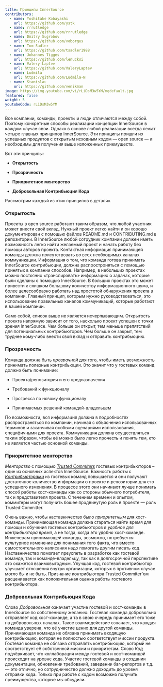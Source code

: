 ```yaml
---
title: Принципы InnerSource
contributors:
  - name: Yoshitake Kobayashi
    url: https://github.com/ystk
  - name: rrrutledge
    url: https://github.com/rrrutledge
  - name: Dmitry Sugrobov
    url: https://github.com/voborgus
  - name: Tom Sadler
    url: https://github.com/tsadler1988
  - name: Johannes Tigges
    url: https://github.com/lenucksi
  - name: Valery Laptev
    url: https://github.com/ValeryLaptev
  - name: Ludmila
    url: https://github.com/Ludmila-N
  - name: Stanislau
    url: https://github.com/venikman
image: https://img.youtube.com/vi/rLiDsM3w5YM/mqdefault.jpg
featured: false
weight: 5
youtubeCode: rLiDsM3w5YM
---
```

<div class="paragraph">
<p>Все компании, команды, проекты и люди отличаются между собой.
Поэтому конкретные способы реализации концепции InnerSource в каждом случае свои.
Однако в основе любой реализации всегда лежат четыре главных принципов InnerSource.
Эти принципы пришли из успешных продуктов с открытым исходным кодом — open source — и необходимы для получения выше изложенных приемуществ.</p>
</div>
<div class="paragraph">
<p>Вот эти принципы:</p>
</div>
<div class="ulist">
<ul>
<li>
<p><strong>Открытость</strong></p>
</li>
<li>
<p><strong>Прозрачность</strong></p>
</li>
<li>
<p><strong>Приоритетное менторство</strong></p>
</li>
<li>
<p><strong>Добровольная Контрибьюция Кода</strong></p>
</li>
</ul>
</div>
<div class="paragraph">
<p>Рассмотрим каждый из этих принципов в деталях.</p>
</div>
<div class="sect2">
<h3 id="_открытость">Открытость</h3>
<div class="paragraph">
<p>Проекты в open source работают таким образом, что любой участник может внести свой вклад.
Нужный проект легко найти и он хорошо документирован с помощью файлов README.md и CONTRIBUTING.md в репозитории.
В InnerSource любой сотрудник компании должен иметь возможность легко найти желаемый проект и начать работу без помощи авторов проекта.
Контактная информация принимающей команды должна присутствовать во всех необходимых каналах коммуникации.
Информация о том, что команда готова принимать InnerSource контрибьюции, должна распростроняться с помощью принятых в компании способов.
Например, в небольших проектах можно постоянно «транслировать» информацию о задачах, которые были сделаны с помощью InnerSource.
В больших проектах это может привести к слишком большому количеству информационного шума, и более целесообразно работать над простотой обнаружения проекта в компании.
Главный принцип, которым нужно руководствоваться, это использование правильных каналов коммуникаций, которые работают в вашей компании.</p>
</div>
<div class="paragraph">
<p>Само собой, список выше не является исчерпывающим.
Открытость проекта напрямую зависит от того, насколько проект успешен с точки зрения InnerSource.
Чем больше он открыт, тем меньше препятствий для потенциальных контрибьюторов.
Чем больше он закрыт, тем труднее кому-либо внести свой вклад и отправить контрибьюцию.</p>
</div>
</div>
<div class="sect2">
<h3 id="_прозрачность">Прозрачность</h3>
<div class="paragraph">
<p>Команда должна быть <em>прозрачной</em> для того, чтобы иметь возможность принимать полезные контрибьюции.
Это значит что у гостевых команд должно быть понимание:</p>
</div>
<div class="ulist">
<ul>
<li>
<p>Проекта/репозитория и его предназначения</p>
</li>
<li>
<p>Требований к функционалу</p>
</li>
<li>
<p>Прогресса по новому функционалу</p>
</li>
<li>
<p>Принимаемых решений командой-владельцем</p>
</li>
</ul>
</div>
<div class="paragraph">
<p>По возможности, вся информация должна в подробностях распространяться по компании, начиная с объяснения использованных терминов и заканчивая особыми сценариями использования, специфичными для проекта.
Коммуникация должна осуществляться таким образом, чтобы её можно было легко прочесть и понять тем, кто не является частью основной команды.</p>
</div>
</div>
<div class="sect2">
<h3 id="_приоритетное_менторство">Приоритетное менторство</h3>
<div class="paragraph">
<p><em>Менторство</em> с помощью <a href="https://innersourcecommons.org/learn/learning-path/trusted-committer"><em>Trusted Commiters</em></a> гостевых контрибьюторов – один из основных аспектов InnerSource.
Важность работы с <a href="https://innersourcecommons.org/learn/learning-path/contributor"><em>Контрибьюторами</em></a> из гостевых команд повышается и они получают достаточное количество информации о проекте и репозитории для его успешного изменения.
В процессе этого они начинают лучше понимать способ работы хост-команды как со стороны обычного потребителя, так и представителя проекта.
С течением времени и опытом, коммитеры могут получить бошее продвинутую роль в проекте — роль Trusted Committer.</p>
</div>
<div class="paragraph">
<p>Очень важно, чтобы наставничество было <em>приоритетным</em> для хост-команды. Принимающая команда должна стараться найти время для помощи и обучения гостевых контрибьюторов <em>в удобное для контрибьютора время</em>, а не тогда, когда это удобно хост-команде.
Инженерам принимающей команды, возможно, потребуется культурное изменение для понимания того факта, что вместо самостоятельного написания надо помогать другим писать код.
Наставничество помогает преуспеть в разработке как гостевой команде, так и команде-владельцу, так как в долгосрочной перспективе это окажется взаимовыгодным. Улучшая код, гостевой контрибьютор улучшает отношения внутри организации, которых в противном случае могло бы и не быть.
Признание контрибьютора Trusted Commiter`ом расценивается как положительная оценка работы гостевого контрибьютора.</p>
</div>
</div>
<div class="sect2">
<h3 id="_добровольная_контрибьюция_кода">Добровольная Контрибьюция Кода</h3>
<div class="paragraph">
<p>Слово <em>Добровольная</em> означает участие гостевой и хост-команды в InnerSource по собственному желанию.
Гостевая команда добровольно отправляет код хост-команде, а та в свою очередь принимает его тоже на добровольных началах.
Такое взаимодействие означает, что каждая команда уверена, что её участие ценно для другой команды.
Принимающая команда не обязана принимать входящую контрибьюцию, которая не полностью соответствует миссии продукта.
Гостевая команда не обязана отправлять контрибьюцию, который не соответствует её собственной миссии и приоритетам.
Слово <em>Код</em> подчёркивает, что коллаборация между гостевой и хост-командой происходит на уровне кода.
Участие гостевой команды в создании документации, обновлении требований, заведении баг-репортов и т.д. — это отлично, но сотрудничество должно доходить до уровня отправки кода. Только при работе с кодом возможно получить преимущества, которые мы обсудили.</p>
</div>
</div>
<!--- This file autogenerated from https://github.com/InnerSourceCommons/InnerSourceLearningPath/blob/master/scripts -->